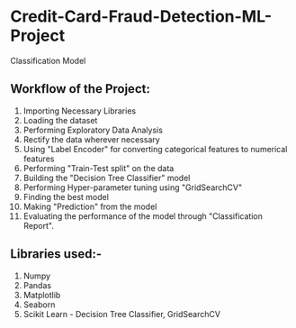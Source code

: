 # Credit-Card-Fraud-Detection-ML-Project

Classification Model

## Workflow of the Project:

1) Importing Necessary Libraries
2) Loading the dataset
3) Performing Exploratory Data Analysis
4) Rectify the data wherever necessary
5) Using "Label Encoder" for converting categorical features to numerical features 
6) Performing "Train-Test split" on the data
7) Building the "Decision Tree Classifier" model
8) Performing Hyper-parameter tuning using "GridSearchCV"
9) Finding the best model
10) Making "Prediction" from the model
11) Evaluating the performance of the model through "Classification Report".

## Libraries used:- 
1) Numpy
2) Pandas
3) Matplotlib
4) Seaborn
5) Scikit Learn - Decision Tree Classifier, GridSearchCV
